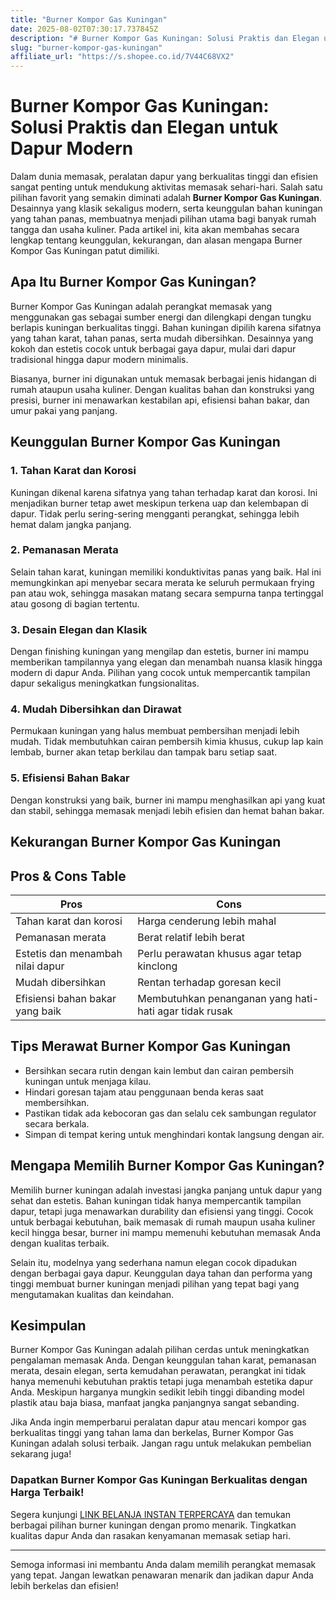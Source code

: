 ```yaml
---
title: "Burner Kompor Gas Kuningan"
date: 2025-08-02T07:30:17.737845Z
description: "# Burner Kompor Gas Kuningan: Solusi Praktis dan Elegan untuk Dapur Modern..."
slug: "burner-kompor-gas-kuningan"
affiliate_url: "https://s.shopee.co.id/7V44C68VX2"
---
```

# Burner Kompor Gas Kuningan: Solusi Praktis dan Elegan untuk Dapur Modern

Dalam dunia memasak, peralatan dapur yang berkualitas tinggi dan efisien sangat penting untuk mendukung aktivitas memasak sehari-hari. Salah satu pilihan favorit yang semakin diminati adalah **Burner Kompor Gas Kuningan**. Desainnya yang klasik sekaligus modern, serta keunggulan bahan kuningan yang tahan panas, membuatnya menjadi pilihan utama bagi banyak rumah tangga dan usaha kuliner. Pada artikel ini, kita akan membahas secara lengkap tentang keunggulan, kekurangan, dan alasan mengapa Burner Kompor Gas Kuningan patut dimiliki.

## Apa Itu Burner Kompor Gas Kuningan?

Burner Kompor Gas Kuningan adalah perangkat memasak yang menggunakan gas sebagai sumber energi dan dilengkapi dengan tungku berlapis kuningan berkualitas tinggi. Bahan kuningan dipilih karena sifatnya yang tahan karat, tahan panas, serta mudah dibersihkan. Desainnya yang kokoh dan estetis cocok untuk berbagai gaya dapur, mulai dari dapur tradisional hingga dapur modern minimalis.

Biasanya, burner ini digunakan untuk memasak berbagai jenis hidangan di rumah ataupun usaha kuliner. Dengan kualitas bahan dan konstruksi yang presisi, burner ini menawarkan kestabilan api, efisiensi bahan bakar, dan umur pakai yang panjang.

## Keunggulan Burner Kompor Gas Kuningan

### 1. Tahan Karat dan Korosi

Kuningan dikenal karena sifatnya yang tahan terhadap karat dan korosi. Ini menjadikan burner tetap awet meskipun terkena uap dan kelembapan di dapur. Tidak perlu sering-sering mengganti perangkat, sehingga lebih hemat dalam jangka panjang.

### 2. Pemanasan Merata

Selain tahan karat, kuningan memiliki konduktivitas panas yang baik. Hal ini memungkinkan api menyebar secara merata ke seluruh permukaan frying pan atau wok, sehingga masakan matang secara sempurna tanpa tertinggal atau gosong di bagian tertentu.

### 3. Desain Elegan dan Klasik

Dengan finishing kuningan yang mengilap dan estetis, burner ini mampu memberikan tampilannya yang elegan dan menambah nuansa klasik hingga modern di dapur Anda. Pilihan yang cocok untuk mempercantik tampilan dapur sekaligus meningkatkan fungsionalitas.

### 4. Mudah Dibersihkan dan Dirawat

Permukaan kuningan yang halus membuat pembersihan menjadi lebih mudah. Tidak membutuhkan cairan pembersih kimia khusus, cukup lap kain lembab, burner akan tetap berkilau dan tampak baru setiap saat.

### 5. Efisiensi Bahan Bakar

Dengan konstruksi yang baik, burner ini mampu menghasilkan api yang kuat dan stabil, sehingga memasak menjadi lebih efisien dan hemat bahan bakar.

## Kekurangan Burner Kompor Gas Kuningan

## Pros & Cons Table

| **Pros**                                   | **Cons**                                |
|--------------------------------------------|----------------------------------------|
| Tahan karat dan korosi                   | Harga cenderung lebih mahal           |
| Pemanasan merata                        | Berat relatif lebih berat             |
| Estetis dan menambah nilai dapur     | Perlu perawatan khusus agar tetap kinclong |
| Mudah dibersihkan                     | Rentan terhadap goresan kecil          |
| Efisiensi bahan bakar yang baik      | Membutuhkan penanganan yang hati-hati agar tidak rusak |

## Tips Merawat Burner Kompor Gas Kuningan

- Bersihkan secara rutin dengan kain lembut dan cairan pembersih kuningan untuk menjaga kilau.
- Hindari goresan tajam atau penggunaan benda keras saat membersihkan.
- Pastikan tidak ada kebocoran gas dan selalu cek sambungan regulator secara berkala.
- Simpan di tempat kering untuk menghindari kontak langsung dengan air.

## Mengapa Memilih Burner Kompor Gas Kuningan?

Memilih burner kuningan adalah investasi jangka panjang untuk dapur yang sehat dan estetis. Bahan kuningan tidak hanya mempercantik tampilan dapur, tetapi juga menawarkan durability dan efisiensi yang tinggi. Cocok untuk berbagai kebutuhan, baik memasak di rumah maupun usaha kuliner kecil hingga besar, burner ini mampu memenuhi kebutuhan memasak Anda dengan kualitas terbaik.

Selain itu, modelnya yang sederhana namun elegan cocok dipadukan dengan berbagai gaya dapur. Keunggulan daya tahan dan performa yang tinggi membuat burner kuningan menjadi pilihan yang tepat bagi yang mengutamakan kualitas dan keindahan.

## Kesimpulan

Burner Kompor Gas Kuningan adalah pilihan cerdas untuk meningkatkan pengalaman memasak Anda. Dengan keunggulan tahan karat, pemanasan merata, desain elegan, serta kemudahan perawatan, perangkat ini tidak hanya memenuhi kebutuhan praktis tetapi juga menambah estetika dapur Anda. Meskipun harganya mungkin sedikit lebih tinggi dibanding model plastik atau baja biasa, manfaat jangka panjangnya sangat sebanding.

Jika Anda ingin memperbarui peralatan dapur atau mencari kompor gas berkualitas tinggi yang tahan lama dan berkelas, Burner Kompor Gas Kuningan adalah solusi terbaik. Jangan ragu untuk melakukan pembelian sekarang juga!

### Dapatkan Burner Kompor Gas Kuningan Berkualitas dengan Harga Terbaik!

Segera kunjungi [LINK BELANJA INSTAN TERPERCAYA](https://s.shopee.co.id/7V44C68VX2) dan temukan berbagai pilihan burner kuningan dengan promo menarik. Tingkatkan kualitas dapur Anda dan rasakan kenyamanan memasak setiap hari.

---

Semoga informasi ini membantu Anda dalam memilih perangkat memasak yang tepat. Jangan lewatkan penawaran menarik dan jadikan dapur Anda lebih berkelas dan efisien!